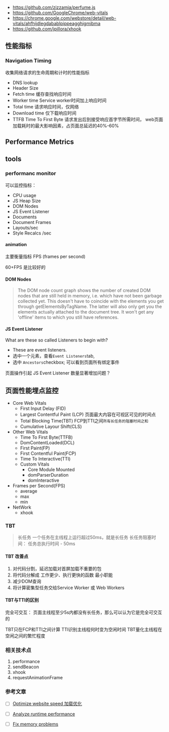+ https://github.com/zizzamia/perfume.js
+ https://github.com/GoogleChrome/web-vitals
+ https://chrome.google.com/webstore/detail/web-vitals/ahfhijdlegdabablpippeagghigmibma
+ https://github.com/jpillora/xhook

## 性能指标
### Navigation Timing
收集网络请求的生命周期和计时的性能指标
+ DNS lookup
+ Header Size
+ Fetch time 缓存查找响应时间
+ Worker time Service worker时间加上响应时间
+ Total time 请求响应时间，仅网络
+ Download time 仅下载响应时间
+ TTFB Time To First Byte 请求发出后到接受响应首字节所需时间， web页面加载耗时的最大影响因素，占页面总延迟的40%-60%


## Performance Metrics



## tools
### performanc monitor
可以监控指标：
+ CPU usage
+ JS Heap Size
+ DOM Nodes
+ JS Event Listener
+ Documents
+ Document Frames
+ Layouts/sec
+ Style Recalcs /sec


#### animation
主要衡量指标 FPS (frames per second)

60+FPS 是比较好的


#### DOM Nodes
> The DOM node count graph shows the number of created DOM nodes that are still held in memory, i.e. which have not been garbage collected yet. This doesn't have to coincide with the elements you get through getElementsByTagName. The latter will also only get you the elements actually attached to the document tree. It won't get any 'offline' items to which you still have references.


#### JS Event Listener

What are these so called Listeners to begin with?

+ These are event listeners.
+ 选中一个元素，查看`Event Listeners`tab, 
+ 选中 `Ancestors`checkbox; 可以看到页面所有绑定事件

页面操作引起 JS Event Listener 数量显著增加问题？


## 页面性能埋点监控

+ Core Web Vitals
  + First Input Delay (FID)
  + Largest Contentful Paint (LCP) 页面最大内容在可视区可见的时间点
  + Total Blocking Time(TBT) FCP到TTI之间`所有长任务的阻塞时间之和`
  + Cumulative Layour Shift(CLS)
+ Other Web Vitals
  + Time To First Byte(TTFB) 
  + DomContentLoaded(DCL)
  + First Paint(FP)
  + First Contentful Paint(FCP)
  + Time To Interactive(TTI)
  + Custom Vitals
    + Core Module Mounted
    + domParserDuration
    + domInteractive
+ Frames per Second(FPS)
  + average
  + max
  + min
+ NetWork
  + xhook

### TBT

> 长任务
> 一个任务在主线程上运行超过50ms，就是长任务
> 长任务阻塞时间： 任务总执行时间 - 50ms 
#### TBT 改善点
1. 对代码分割，延迟加载对首屏加载不重要的包
2. 将代码分解成 工作更少、执行更快的函数  最小职能
3. 减少DOM查询
4. 将计算密集型任务交给Service Worker 或 Web Workers

#### TBT与TTI的区别
完全可交互： 页面主线程至少5s内都没有长任务，那么可以认为它是完全可交互的

TBT只在FCP和TTI之间计算
TTI识别主线程何时变为空闲时间
TBT量化主线程在空闲之间的繁忙程度


### 相关技术点
1. performance
2. sendBeacon
3. xhook
4. requestAnimationFrame



### 参考文章
- [ ] [Optimize website speed 加载优化](https://developer.chrome.com/docs/devtools/speed/get-started/)
- [ ] [Analyze runtime performance](https://developer.chrome.com/docs/devtools/evaluate-performance/)
- [ ] [Fix memory problems](https://developer.chrome.com/docs/devtools/memory-problems/)


